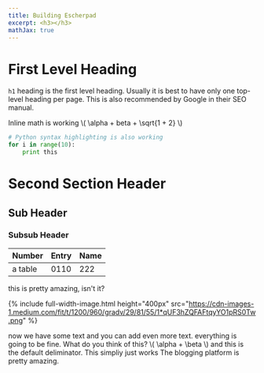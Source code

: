 ```yaml
---
title: Building Escherpad
excerpt: <h3></h3>
mathJax: true
---
```


# First Level Heading 

`h1` heading is the first level heading. Usually it is best to have only one top-level
heading per page. This is also recommended by Google in their SEO manual.
<!-- more -->

Inline math is working \\( \alpha + beta + \sqrt{1 + 2} \\) 

~~~ python
# Python syntax highlighting is also working
for i in range(10):
    print this
~~~

# Second Section Header

## Sub Header

### Subsub Header

| Number | Entry | Name |
|:------|:-----|:----|
|a table | 0110  | 222  |

this is pretty amazing, isn't it?

{% include full-width-image.html height="400px" src="https://cdn-images-1.medium.com/fit/t/1200/960/gradv/29/81/55/1*qUF3hZQFAFtqyYO1pRS0Tw.png" %}

now we have some text
and you can add even more text. everything is going to be fine.
What do you think of this? \\( \alpha + \beta \\) and this is the default deliminator. This simpliy just works
The blogging platform is pretty amazing.
